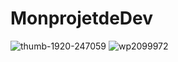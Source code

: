 # MonprojetdeDev
![thumb-1920-247059](https://github.com/totoro65/MonprojetdeDev-index.html/blob/main/thumb-1920-247059.png?raw=true)
![wp2099972](https://github.com/totoro65/MonprojetdeDev-index.html/blob/main/wp2099972.jpg?raw=true)

